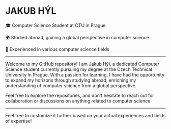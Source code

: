 # JAKUB HÝL

🎓 Computer Science Student at CTU in Prague

🌍 Studied abroad, gaining a global perspective in computer science

🚀 Experienced in various computer science fields

---

Welcome to my GitHub repository! I am Jakub Hýl, a dedicated Computer Science student currently pursuing my degree at the Czech Technical University in Prague. With a passion for learning, I have had the opportunity to expand my horizons through studying abroad, enriching my understanding of computer science from a global perspective.

Feel free to explore the repositories, and don't hesitate to reach out for collaboration or discussions on anything related to computer science

--- 

Feel free to customize it further based on your actual experiences and fields of expertise!
